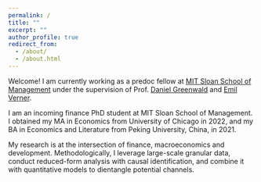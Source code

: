 ```yaml
---
permalink: /
title: ""
excerpt: ""
author_profile: true
redirect_from: 
  - /about/
  - /about.html
---
```


Welcome! I am currently working as a predoc fellow at [MIT Sloan School of Management](https://mitsloan.mit.edu/) under the supervision of Prof. [Daniel Greenwald](http://www.dlgreenwald.com/) and [Emil Verner](https://www.emilverner.com/).

I am an incoming finance PhD student at MIT Sloan School of Management. I obtained my MA in Economics from University of Chicago in 2022, and my BA in Economics and Literature from Peking University, China, in 2021. 

My research is at the intersection of finance, macroeconomics and development. Methodologically, I leverage large-scale granular data, conduct reduced-form analysis with causal identification, and combine it with quantitative models to dientangle potential channels.
